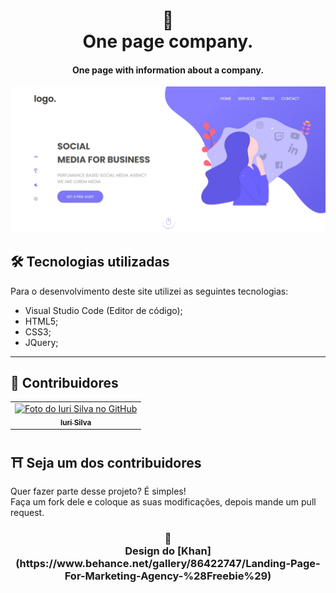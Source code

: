 <h1 align="center">
🏬<br>One page company. 
</h1>

<h4 align="center">
One page with information about a company. 
</h4>

![Resultado final do projeto](assets/image/resultado.jpg)


## 🛠 Tecnologias utilizadas
Para o desenvolvimento deste site utilizei as seguintes tecnologias:
- Visual Studio Code (Editor de código);
- HTML5;
- CSS3;
- JQuery;

---


## 🌈 Contribuidores<br>
<table>
  <tr>
    <td align="center">
      <a href="https://github.com/iuricode">
        <img src="https://avatars3.githubusercontent.com/u/31936044" width="100px;" alt="Foto do Iuri Silva no GitHub"/><br>
        <sub>
          <b>Iuri Silva</b>
        </sub>
      </a>
    </td>
  </tr>
</table>

## ⛩ Seja um dos contribuidores<br>
Quer fazer parte desse projeto? É simples!<br>
Faça um fork dele e coloque as suas modificações, depois mande um pull request.<br>

<h3 align="center">
🏰<br>Design do <strong>[Khan](https://www.behance.net/gallery/86422747/Landing-Page-For-Marketing-Agency-%28Freebie%29)</strong>
</h3>
